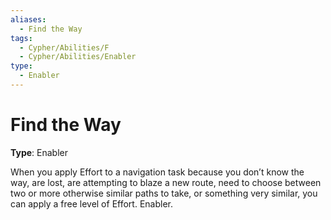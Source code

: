 ```yaml
---
aliases:
  - Find the Way
tags:
  - Cypher/Abilities/F
  - Cypher/Abilities/Enabler
type:
  - Enabler
---
```


# Find the Way

**Type**: Enabler

When you apply Effort to a navigation task because you don’t know the way, are lost, are attempting to blaze a new route, need to choose between two or more otherwise similar paths to take, or something very similar, you can apply a free level of Effort. Enabler.
